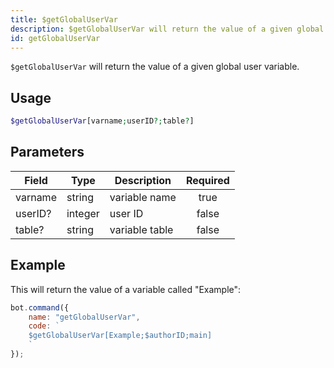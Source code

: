 ```yaml
---
title: $getGlobalUserVar
description: $getGlobalUserVar will return the value of a given global user variable.
id: getGlobalUserVar
---
```


`$getGlobalUserVar` will return the value of a given global user variable.

## Usage

```php
$getGlobalUserVar[varname;userID?;table?]
```

## Parameters

| Field     | Type     | Description                                                        | Required |
|-----------|----------|--------------------------------------------------------------------|:--------:|
| varname    | string   | variable name                                                         |   true   |
| userID?    | integer   | user ID                                                         |   false   |
| table?    | string   | variable table                                                         |   false   |

## Example

This will return the value of a variable called "Example":

```javascript
bot.command({
    name: "getGlobalUserVar",
    code: `
    $getGlobalUserVar[Example;$authorID;main]
    `
});
```